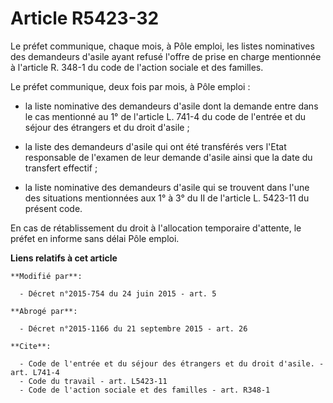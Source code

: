 # Article R5423-32

Le préfet communique, chaque mois, à Pôle emploi, les listes nominatives des demandeurs d'asile ayant refusé l'offre de prise
en charge mentionnée à l'article R. 348-1 du code de l'action sociale et des familles. 

Le préfet communique, deux fois par mois, à Pôle emploi :

- la liste nominative des demandeurs d'asile dont la demande entre dans le cas mentionné au 1° de l'article L. 741-4 du code
de l'entrée et du séjour des étrangers et du droit d'asile ;

- la liste des demandeurs d'asile qui ont été transférés vers l'Etat responsable de l'examen de leur demande d'asile ainsi
que la date du transfert effectif ;

- la liste nominative des demandeurs d'asile qui se trouvent dans l'une des situations mentionnées aux 1° à 3° du II de
l'article L. 5423-11 du présent code. 

En cas de rétablissement du droit à l'allocation temporaire d'attente, le préfet en informe sans délai Pôle emploi.

**Liens relatifs à cet article**

	**Modifié par**:

	  - Décret n°2015-754 du 24 juin 2015 - art. 5

	**Abrogé par**:

	  - Décret n°2015-1166 du 21 septembre 2015 - art. 26

	**Cite**:

	  - Code de l'entrée et du séjour des étrangers et du droit d'asile. - art. L741-4
	  - Code du travail - art. L5423-11
	  - Code de l'action sociale et des familles - art. R348-1
